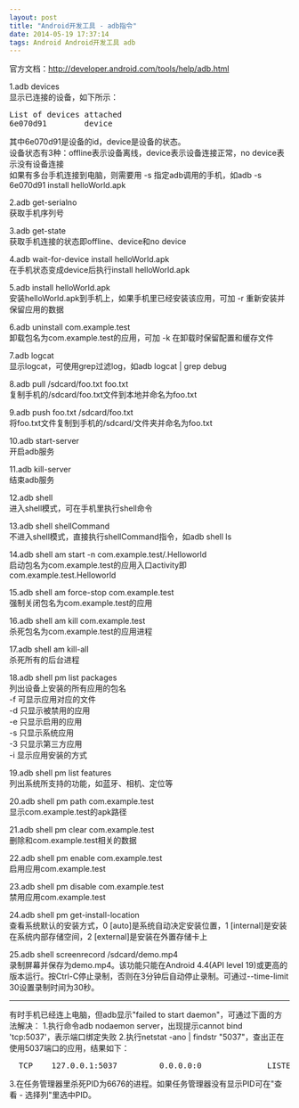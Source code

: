 ```yaml
---
layout: post
title: "Android开发工具 - adb指令"
date: 2014-05-19 17:37:14
tags: Android Android开发工具 adb
---
```


官方文档：<http://developer.android.com/tools/help/adb.html>

1.adb devices  
显示已连接的设备，如下所示：  
<pre>
List of devices attached  
6e070d91        device  
</pre>
其中6e070d91是设备的id，device是设备的状态。  
设备状态有3种：offline表示设备离线，device表示设备连接正常，no device表示没有设备连接  
如果有多台手机连接到电脑，则需要用 -s 指定adb调用的手机，如adb -s 6e070d91 install helloWorld.apk  

2.adb get-serialno  
获取手机序列号  

3.adb get-state  
获取手机连接的状态即offline、device和no device  

4.adb wait-for-device install helloWorld.apk  
在手机状态变成device后执行install helloWorld.apk  

5.adb install helloWorld.apk  
安装helloWorld.apk到手机上，如果手机里已经安装该应用，可加 -r 重新安装并保留应用的数据  

6.adb uninstall com.example.test  
卸载包名为com.example.test的应用，可加 -k 在卸载时保留配置和缓存文件  

7.adb logcat  
显示logcat，可使用grep过滤log，如adb logcat | grep debug  

8.adb pull /sdcard/foo.txt foo.txt  
复制手机的/sdcard/foo.txt文件到本地并命名为foo.txt  

9.adb push foo.txt /sdcard/foo.txt  
将foo.txt文件复制到手机的/sdcard/文件夹并命名为foo.txt  

10.adb start-server  
开启adb服务  

11.adb kill-server  
结束adb服务  

12.adb shell  
进入shell模式，可在手机里执行shell命令  

13.adb shell shellCommand  
不进入shell模式，直接执行shellCommand指令，如adb shell ls  

14.adb shell am start -n com.example.test/.Helloworld  
启动包名为com.example.test的应用入口activity即com.example.test.Helloworld  

15.adb shell am force-stop com.example.test  
强制关闭包名为com.example.test的应用

16.adb shell am kill com.example.test  
杀死包名为com.example.test的应用进程  

17.adb shell am kill-all  
杀死所有的后台进程

18.adb shell pm list packages  
列出设备上安装的所有应用的包名  
-f 可显示应用对应的文件  
-d 只显示被禁用的应用  
-e 只显示启用的应用  
-s 只显示系统应用  
-3 只显示第三方应用  
-i 显示应用安装的方式

19.adb shell pm list features  
列出系统所支持的功能，如蓝牙、相机、定位等  

20.adb shell pm path com.example.test  
显示com.example.test的apk路径  

21.adb shell pm clear com.example.test  
删除和com.example.test相关的数据  

22.adb shell pm enable com.example.test  
启用应用com.example.test  

23.adb shell pm disable com.example.test  
禁用应用com.example.test  

24.adb shell pm get-install-location  
查看系统默认的安装方式，0 [auto]是系统自动决定安装位置，1 [internal]是安装在系统内部存储空间，2 [external]是安装在外置存储卡上  

25.adb shell screenrecord /sdcard/demo.mp4  
录制屏幕并保存为demo.mp4。该功能只能在Android 4.4(API level 19)或更高的版本运行。按Ctrl-C停止录制，否则在3分钟后自动停止录制。可通过--time-limit 30设置录制时间为30秒。  
<hr/>
有时手机已经连上电脑，但adb显示"failed to start daemon"，可通过下面的方法解决：  
1.执行命令adb nodaemon server，出现提示cannot bind 'tcp:5037'，表示端口绑定失败  
2.执行netstat -ano | findstr "5037"，查出正在使用5037端口的应用，结果如下：  
<pre>
  TCP    127.0.0.1:5037         0.0.0.0:0              LISTENING       6676
</pre>
3.在任务管理器里杀死PID为6676的进程。如果任务管理器没有显示PID可在"查看 - 选择列"里选中PID。
